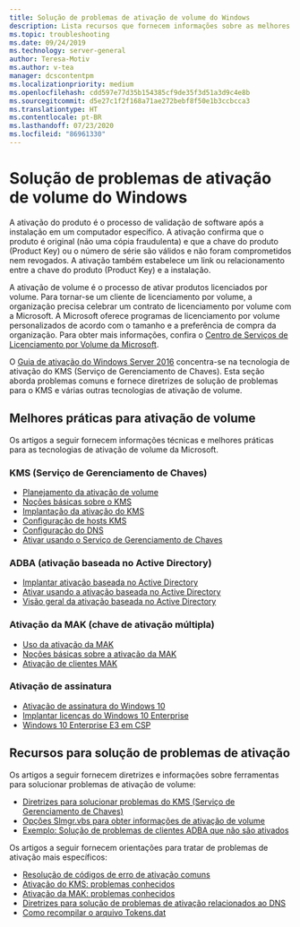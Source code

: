 ```yaml
---
title: Solução de problemas de ativação de volume do Windows
description: Lista recursos que fornecem informações sobre as melhores práticas para ativação de volume e informações sobre como solucionar problemas de ativação
ms.topic: troubleshooting
ms.date: 09/24/2019
ms.technology: server-general
author: Teresa-Motiv
ms.author: v-tea
manager: dcscontentpm
ms.localizationpriority: medium
ms.openlocfilehash: cdd597e77d35b154385cf9de35f3d51a3d9c4e8b
ms.sourcegitcommit: d5e27c1f2f168a71ae272bebf8f50e1b3ccbcca3
ms.translationtype: HT
ms.contentlocale: pt-BR
ms.lasthandoff: 07/23/2020
ms.locfileid: "86961330"
---
```

# <a name="troubleshooting-windows-volume-activation"></a>Solução de problemas de ativação de volume do Windows

A ativação do produto é o processo de validação de software após a instalação em um computador específico. A ativação confirma que o produto é original (não uma cópia fraudulenta) e que a chave do produto (Product Key) ou o número de série são válidos e não foram comprometidos nem revogados. A ativação também estabelece um link ou relacionamento entre a chave do produto (Product Key) e a instalação.

A ativação de volume é o processo de ativar produtos licenciados por volume. Para tornar-se um cliente de licenciamento por volume, a organização precisa celebrar um contrato de licenciamento por volume com a Microsoft. A Microsoft oferece programas de licenciamento por volume personalizados de acordo com o tamanho e a preferência de compra da organização. Para obter mais informações, confira o [Centro de Serviços de Licenciamento por Volume da Microsoft](https://www.microsoft.com/Licensing/servicecenter/default.aspx).

O [Guia de ativação do Windows Server 2016](server-2016-activation.md) concentra-se na tecnologia de ativação do KMS (Serviço de Gerenciamento de Chaves). Esta seção aborda problemas comuns e fornece diretrizes de solução de problemas para o KMS e várias outras tecnologias de ativação de volume.

## <a name="best-practices-for-volume-activation"></a>Melhores práticas para ativação de volume

Os artigos a seguir fornecem informações técnicas e melhores práticas para as tecnologias de ativação de volume da Microsoft.

### <a name="key-management-service-kms"></a>KMS (Serviço de Gerenciamento de Chaves)

- [Planejamento da ativação de volume](/windows/deployment/volume-activation/plan-for-volume-activation-client)
- [Noções básicas sobre o KMS](/previous-versions/tn-archive/ff793434(v=technet.10))
- [Implantação da ativação do KMS](/previous-versions/tn-archive/ff793409%28v=technet.10%29)
- [Configuração de hosts KMS](/previous-versions/tn-archive/ff793407%28v%3dtechnet.10%29)
- [Configuração do DNS](/previous-versions/tn-archive/ff793405%28v%3dtechnet.10%29)
- [Ativar usando o Serviço de Gerenciamento de Chaves](/windows/deployment/volume-activation/activate-using-key-management-service-vamt)

### <a name="active-directory-based-activation-adba"></a>ADBA (ativação baseada no Active Directory)

- [Implantar ativação baseada no Active Directory](/previous-versions/windows/it-pro/windows-server-2012-r2-and-2012/dn502534%28v%3dws.11%29)
- [Ativar usando a ativação baseada no Active Directory](/windows/deployment/volume-activation/activate-using-active-directory-based-activation-client)
- [Visão geral da ativação baseada no Active Directory](/windows/deployment/volume-activation/active-directory-based-activation-overview)

### <a name="multiple-activation-key-mak-activation"></a>Ativação da MAK (chave de ativação múltipla)

- [Uso da ativação da MAK](/previous-versions/tn-archive/ff793438%28v=technet.10%29)
- [Noções básicas sobre a ativação da MAK](/previous-versions/tn-archive/ff793435%28v%3dtechnet.10%29)
- [Ativação de clientes MAK](/previous-versions/tn-archive/ff793398%28v%3dtechnet.10%29)

### <a name="subscription-activation"></a>Ativação de assinatura

- [Ativação de assinatura do Windows 10](/windows/deployment/windows-10-subscription-activation)
- [Implantar licenças do Windows 10 Enterprise](/windows/deployment/deploy-enterprise-licenses)
- [Windows 10 Enterprise E3 em CSP](/windows/deployment/windows-10-enterprise-e3-overview)

## <a name="resources-for-troubleshooting-activation-issues"></a>Recursos para solução de problemas de ativação

Os artigos a seguir fornecem diretrizes e informações sobre ferramentas para solucionar problemas de ativação de volume:

- [Diretrizes para solucionar problemas do KMS (Serviço de Gerenciamento de Chaves)](activation-troubleshoot-kms-general.md)
- [Opções Slmgr.vbs para obter informações de ativação de volume](activation-slmgr-vbs-options.md)
- [Exemplo: Solução de problemas de clientes ADBA que não são ativados](activation-troubleshoot-adba-clients.md)

Os artigos a seguir fornecem orientações para tratar de problemas de ativação mais específicos:

- [Resolução de códigos de erro de ativação comuns](activation-error-codes.md)
- [Ativação do KMS: problemas conhecidos](activation-troubleshoot-KMS-issues.md)
- [Ativação da MAK: problemas conhecidos](activation-troubleshoot-MAK-issues.md)
- [Diretrizes para solução de problemas de ativação relacionados ao DNS](common-troubleshooting-procedures-kms-dns.md)
- [Como recompilar o arquivo Tokens.dat](activation-rebuild-tokens-dat-file.md)

